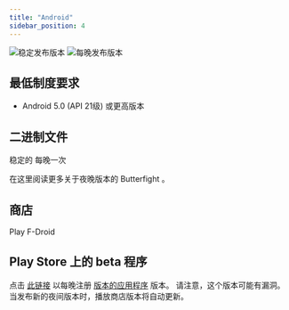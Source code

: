 ```yaml
---
title: "Android"
sidebar_position: 4
---
```


![稳定发布版本](https://img.shields.io/badge/dynamic/yaml?color=c4840d&label=Stable&query=%24.version&url=https%3A%2F%2Fraw.githubusercontent.com%2FLinwoodDev%2Fbutterfly%2Fstable%2Fapp%2Fpubspec.yaml&style=for-the-badge) ![每晚发布版本](https://img.shields.io/badge/dynamic/yaml?color=f7d28c&label=Nightly&query=%24.version&url=https%3A%2F%2Fraw.githubusercontent.com%2FLinwoodDev%2Fbutterfly%2Fnightly%2Fapp%2Fpubspec.yaml&style=for-the-badge)

## 最低制度要求

* Android 5.0 (API 21级) 或更高版本

## 二进制文件

<div className="row margin-bottom--lg padding--sm">
<DownloadButton className="button button--outline button--info button--lg margin--sm" href="https://github.com/LinwoodDev/butterfly/releases/download/stable/linwood-butterfly-android.apk">
  稳定的
</DownloadButton>
<DownloadButton className="button button--outline button--danger button--lg margin--sm" href="https://github.com/LinwoodDev/butterfly/releases/download/nightly/linwood-butterfly-android.apk">
  每晚一次
</DownloadButton>
</div>

在这里阅读更多关于夜晚版本的 Butterfight [](/nightly)。

## 商店

<div className="row margin-bottom--lg padding--sm">
<Link className="button button--outline button--primary button--lg margin--sm" href="https://play.google.com/store/apps/details?id=dev.linwood.butterfly">
  Play
</Link>
<Link className="button button--outline button--primary button--lg margin--sm" href="https://f-droid.org/de/packages/dev.linwood.butterfly">
  F-Droid
</Link>
</div>

## Play Store 上的 beta 程序

点击 [此链接](https://play.google.com/apps/testing/dev.linwood.butterfly) 以每晚注册 [版本的应用程序](/nightly) 版本。 请注意，这个版本可能有漏洞。 当发布新的夜间版本时，播放商店版本将自动更新。
